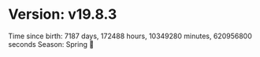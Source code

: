 # Version: v19.8.3
Time since birth: 7187 days, 172488 hours, 10349280 minutes, 620956800 seconds
Season: Spring 🌸
